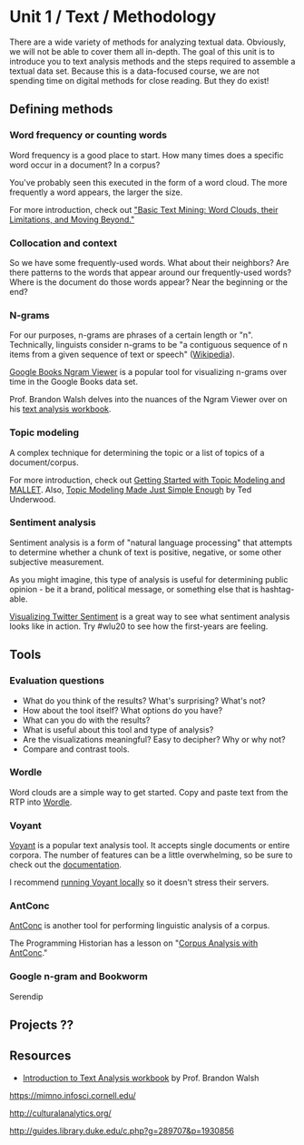   # Unit 1 / Text / Methodology 
There are a wide variety of methods for analyzing textual data. Obviously, we will not be able to cover them all in-depth. The goal of this unit is to introduce you to text analysis methods and the steps required to assemble a textual data set. Because this is a data-focused course, we are not spending time on digital methods for close reading. But they do exist!

## Defining methods

### Word frequency or counting words
Word frequency is a good place to start. How many times does a specific word occur in a document? In a corpus? 

You've probably seen this executed in the form of a word cloud. The more frequently a word appears, the larger the size.

For more introduction, check out ["Basic Text Mining: Word Clouds, their Limitations, and Moving Beyond."](http://www.themacroscope.org/?page_id=633)

### Collocation and context
So we have some frequently-used words. What about their neighbors? Are there patterns to the words that appear around our frequently-used words? Where is the document do those words appear? Near the beginning or the end? 

### N-grams 
For our purposes, n-grams are phrases of a certain length or "n". Technically, linguists consider n-grams to be "a contiguous sequence of n items from a given sequence of text or speech" ([Wikipedia](https://en.wikipedia.org/wiki/N-gram)).

[Google Books Ngram Viewer](https://books.google.com/ngrams) is a popular tool for visualizing n-grams over time in the Google Books data set. 

Prof. Brandon Walsh delves into the nuances of the Ngram Viewer over on his [text analysis workbook](https://bmw9t.gitbooks.io/introduction-to-text-analysis/content/issues/google-ngram.html).

### Topic modeling
A complex technique for determining the topic or a list of topics of a document/corpus. 

For more introduction, check out [Getting Started with Topic Modeling and MALLET](http://programminghistorian.org/lessons/topic-modeling-and-mallet).
Also, [Topic Modeling Made Just Simple Enough](https://tedunderwood.com/2012/04/07/topic-modeling-made-just-simple-enough/) by Ted Underwood.

### Sentiment analysis 
Sentiment analysis is a form of "natural language processing" that attempts to determine whether a chunk of text is positive, negative, or some other subjective measurement. 

As you might imagine, this type of analysis is useful for determining public opinion - be it a brand, political message, or something else that is hashtag-able. 

[Visualizing Twitter Sentiment](https://www.csc.ncsu.edu/faculty/healey/tweet_viz/) is a great way to see what sentiment analysis looks like in action. Try #wlu20 to see how the first-years are feeling. 

## Tools

### Evaluation questions

* What do you think of the results? What's surprising? What's not? 
* How about the tool itself? What options do you have? 
* What can you do with the results? 
* What is useful about this tool and type of analysis? 
* Are the visualizations meaningful? Easy to decipher? Why or why not?
* Compare and contrast tools.

### Wordle
Word clouds are a simple way to get started. Copy and paste text from the RTP into [Wordle](http://www.wordle.net/). 

### Voyant
[Voyant](http://www.voyant-tools.org/) is a popular text analysis tool. It accepts single documents or entire corpora. The number of features can be a little overwhelming, so be sure to check out the [documentation](http://www.voyant-tools.org/docs/#!/guide/about).

I recommend [running Voyant locally](http://docs.voyant-tools.org/resources/run-your-own/voyant-server/) so it doesn't stress their servers.

### AntConc
[AntConc](http://www.laurenceanthony.net/software/antconc/) is another tool for performing linguistic analysis of a corpus. 

The Programming Historian has a lesson on "[Corpus Analysis with AntConc](http://programminghistorian.org/lessons/corpus-analysis-with-antconc)."


### Google n-gram and Bookworm





Serendip

## Projects ??

## Resources
* [Introduction to Text Analysis workbook](https://bmw9t.gitbooks.io/introduction-to-text-analysis/content/) by Prof. Brandon Walsh

https://mimno.infosci.cornell.edu/

http://culturalanalytics.org/

http://guides.library.duke.edu/c.php?g=289707&p=1930856